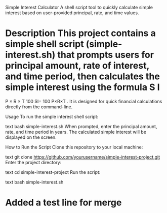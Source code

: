 Simple Interest Calculator
A shell script tool to quickly calculate simple interest based on user-provided principal, rate, and time values.

Description
This project contains a simple shell script (simple-interest.sh) that prompts users for principal amount, rate of interest, and time period, then calculates the simple interest using the formula 
S
I
=
P
×
R
×
T
100
SI= 
100
P×R×T
 . It is designed for quick financial calculations directly from the command-line.

Usage
To run the simple interest shell script:

text
bash simple-interest.sh
When prompted, enter the principal amount, rate, and time period in years. The calculated simple interest will be displayed on the screen.

How to Run the Script
Clone this repository to your local machine:

text
git clone https://github.com/yourusername/simple-interest-project.git
Enter the project directory:

text
cd simple-interest-project
Run the script:

text
bash simple-interest.sh
# Added a test line for merge

